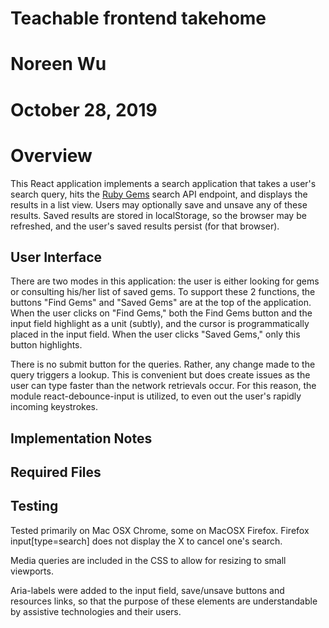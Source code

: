 # Teachable frontend takehome
# Noreen Wu
# October 28, 2019

# Overview
This React application implements a search application that takes a user's search query,
hits the [Ruby Gems](https://rubygems.org/) search API endpoint, and displays the results
in a list view. Users may optionally save and unsave any of these results. Saved results
are stored in localStorage, so the browser may be refreshed, and the user's saved results
persist (for that browser).


## User Interface

There are two modes in this application: the user is either looking for gems or consulting
his/her list of saved gems. To support these 2 functions, the buttons "Find Gems" and "Saved Gems"
are at the top of the application. When the user clicks on "Find Gems," both the Find Gems
button and the input field highlight as a unit (subtly), and the cursor is programmatically
placed in the input field. When the user clicks "Saved Gems," only this button highlights.

There is no submit button for the queries. Rather, any change made to the query triggers
a lookup. This is convenient but does create issues as the user can type faster than
the network retrievals occur. For this reason, the module react-debounce-input is utilized,
to even out the user's rapidly incoming keystrokes.



## Implementation Notes




## Required Files


## Testing

Tested primarily on Mac OSX Chrome, some on MacOSX Firefox. Firefox input[type=search]
does not display the X to cancel one's search.

Media queries are included in the CSS to allow for resizing to small viewports.

Aria-labels were added to the input field, save/unsave buttons and resources links,
so that the purpose of these elements are understandable by assistive technologies
and their users.
